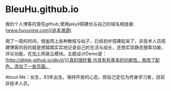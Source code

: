 # BleuHu.github.io
我的个人博客托管在github,使用jekyll搭建也与自己的域名相连接:[www.huyuning.com](追本溯源)

用了一周的时间，借鉴网上各种教程与帖子，已经初步搭建起来了，非技术人员搭建博客的目的就是想踏踏实实地记录自己的生活与成长，还想实现静态搜索功能，评论功能，在加上网易云模块。主题设计Demo是：[http://dbtek.github.io/dbyll/]()真的很好看,也具有有基本的功能性，我改了配色，添加了一些页面。

About Me：女生，93年出生。保持开放的心态，把自己定位为终身学习者，目前非技术人员。




 



